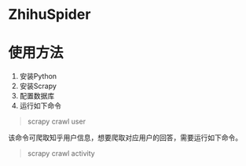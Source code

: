 # ZhihuSpider
# 使用方法
1. 安装Python
2. 安装Scrapy
3. 配置数据库
3. 运行如下命令  
> scrapy crawl user
  
该命令可爬取知乎用户信息，想要爬取对应用户的回答，需要运行如下命令。  
> scrapy crawl activity  

